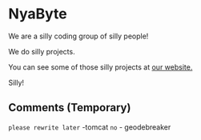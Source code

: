 # NyaByte

We are a silly coding group of silly people!

We do silly projects.

You can see some of those silly projects at [our website.](https://nyabyte.dev/)

Silly!

## Comments (Temporary)

`please rewrite later` -tomcat
`no` - geodebreaker
